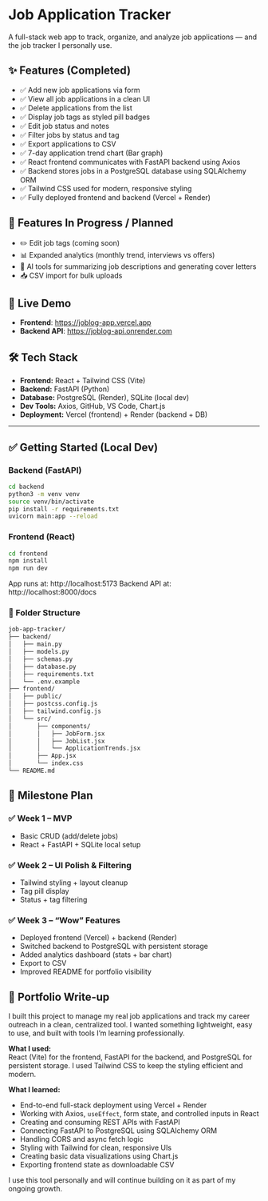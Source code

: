 # Job Application Tracker

A full-stack web app to track, organize, and analyze job applications — and the job tracker I personally use.

## ✨ Features (Completed)
- ✅ Add new job applications via form
- ✅ View all job applications in a clean UI
- ✅ Delete applications from the list
- ✅ Display job tags as styled pill badges
- ✅ Edit job status and notes
- ✅ Filter jobs by status and tag
- ✅ Export applications to CSV
- ✅ 7-day application trend chart (Bar graph)
- ✅ React frontend communicates with FastAPI backend using Axios
- ✅ Backend stores jobs in a PostgreSQL database using SQLAlchemy ORM
- ✅ Tailwind CSS used for modern, responsive styling
- ✅ Fully deployed frontend and backend (Vercel + Render)

## 🚧 Features In Progress / Planned
- ✏️ Edit job tags (coming soon)
- 📊 Expanded analytics (monthly trend, interviews vs offers)
- 🤖 AI tools for summarizing job descriptions and generating cover letters
- 📥 CSV import for bulk uploads

## 🔗 Live Demo

- **Frontend**: https://joblog-app.vercel.app  
- **Backend API**: https://joblog-api.onrender.com

## 🛠 Tech Stack
- **Frontend:** React + Tailwind CSS (Vite)
- **Backend:** FastAPI (Python)
- **Database:** PostgreSQL (Render), SQLite (local dev)
- **Dev Tools:** Axios, GitHub, VS Code, Chart.js
- **Deployment:** Vercel (frontend) + Render (backend + DB)

---

## ✅ Getting Started (Local Dev)

### Backend (FastAPI)

```bash
cd backend
python3 -m venv venv
source venv/bin/activate
pip install -r requirements.txt
uvicorn main:app --reload
```

### Frontend (React)
```bash
cd frontend
npm install
npm run dev
```
App runs at: http://localhost:5173
Backend API at: http://localhost:8000/docs

### 📁 Folder Structure
```bash
job-app-tracker/
├── backend/
│   ├── main.py
│   ├── models.py
│   ├── schemas.py
│   ├── database.py
│   ├── requirements.txt
│   └── .env.example
├── frontend/
│   ├── public/
│   ├── postcss.config.js
│   ├── tailwind.config.js
│   └── src/
│       ├── components/
│       │   ├── JobForm.jsx
│       │   ├── JobList.jsx
│       │   └── ApplicationTrends.jsx
│       ├── App.jsx
│       └── index.css
└── README.md
```

## 📅 Milestone Plan

### ✅ Week 1 – MVP
- Basic CRUD (add/delete jobs)
- React + FastAPI + SQLite local setup

### ✅ Week 2 – UI Polish & Filtering
- Tailwind styling + layout cleanup
- Tag pill display
- Status + tag filtering

### ✅ Week 3 – “Wow” Features
- Deployed frontend (Vercel) + backend (Render)
- Switched backend to PostgreSQL with persistent storage
- Added analytics dashboard (stats + bar chart)
- Export to CSV
- Improved README for portfolio visibility

## 💼 Portfolio Write-up

I built this project to manage my real job applications and track my career outreach in a clean, centralized tool. I wanted something lightweight, easy to use, and built with tools I’m learning professionally.

**What I used:**  
React (Vite) for the frontend, FastAPI for the backend, and PostgreSQL for persistent storage. I used Tailwind CSS to keep the styling efficient and modern.

**What I learned:**
- End-to-end full-stack deployment using Vercel + Render  
- Working with Axios, `useEffect`, form state, and controlled inputs in React  
- Creating and consuming REST APIs with FastAPI  
- Connecting FastAPI to PostgreSQL using SQLAlchemy ORM  
- Handling CORS and async fetch logic  
- Styling with Tailwind for clean, responsive UIs
- Creating basic data visualizations using Chart.js
- Exporting frontend state as downloadable CSV

I use this tool personally and will continue building on it as part of my ongoing growth.